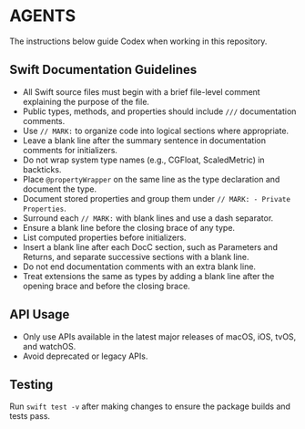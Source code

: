 # AGENTS

The instructions below guide Codex when working in this repository.

## Swift Documentation Guidelines
- All Swift source files must begin with a brief file-level comment explaining the purpose of the file.
- Public types, methods, and properties should include `///` documentation comments.
- Use `// MARK:` to organize code into logical sections where appropriate.
- Leave a blank line after the summary sentence in documentation comments for initializers.
- Do not wrap system type names (e.g., CGFloat, ScaledMetric) in backticks.
- Place `@propertyWrapper` on the same line as the type declaration and document the type.
- Document stored properties and group them under `// MARK: - Private Properties`.
- Surround each `// MARK:` with blank lines and use a dash separator.
- Ensure a blank line before the closing brace of any type.
- List computed properties before initializers.
- Insert a blank line after each DocC section, such as Parameters and Returns,
  and separate successive sections with a blank line.
- Do not end documentation comments with an extra blank line.
- Treat extensions the same as types by adding a blank line after the opening
  brace and before the closing brace.

## API Usage
- Only use APIs available in the latest major releases of macOS, iOS, tvOS, and watchOS.
- Avoid deprecated or legacy APIs.

## Testing
Run `swift test -v` after making changes to ensure the package builds and tests pass.
